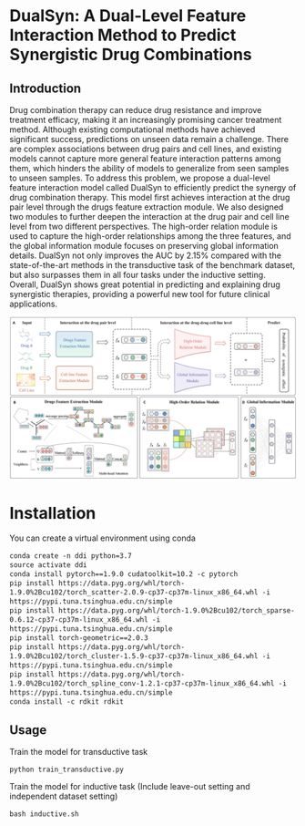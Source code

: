 # DualSyn: A Dual-Level Feature Interaction Method to Predict Synergistic Drug Combinations

## Introduction

Drug combination therapy can reduce drug resistance and improve treatment efficacy, making it an increasingly promising cancer treatment method. Although existing computational methods have achieved significant success, predictions on unseen data remain a challenge. There are complex associations between drug pairs and cell lines, and existing models cannot capture more general feature interaction patterns among them, which hinders the ability of models to generalize from seen samples to unseen samples. To address this problem, we propose a dual-level feature interaction model called DualSyn to efficiently predict the synergy of drug combination therapy. This model first achieves interaction at the drug pair level through the drugs feature extraction module. We also designed two modules to further deepen the interaction at the drug pair and cell line level from two different perspectives. The high-order relation module is used to capture the high-order relationships among the three features, and the global information module focuses on preserving global information details. DualSyn not only improves the AUC by 2.15\% compared with the state-of-the-art methods in the transductive task of the benchmark dataset, but also surpasses them in all four tasks under the inductive setting. Overall, DualSyn shows great potential in predicting and explaining drug synergistic therapies, providing a powerful new tool for future clinical applications.

![DualSyn](https://github.com/chakchen/DualSyn/blob/main/image/DualSyn.jpg)

# Installation

You can create a virtual environment using conda

```
conda create -n ddi python=3.7
source activate ddi
conda install pytorch==1.9.0 cudatoolkit=10.2 -c pytorch
pip install https://data.pyg.org/whl/torch-1.9.0%2Bcu102/torch_scatter-2.0.9-cp37-cp37m-linux_x86_64.whl -i https://pypi.tuna.tsinghua.edu.cn/simple
pip install https://data.pyg.org/whl/torch-1.9.0%2Bcu102/torch_sparse-0.6.12-cp37-cp37m-linux_x86_64.whl -i https://pypi.tuna.tsinghua.edu.cn/simple
pip install torch-geometric==2.0.3
pip install https://data.pyg.org/whl/torch-1.9.0%2Bcu102/torch_cluster-1.5.9-cp37-cp37m-linux_x86_64.whl -i https://pypi.tuna.tsinghua.edu.cn/simple
pip install https://data.pyg.org/whl/torch-1.9.0%2Bcu102/torch_spline_conv-1.2.1-cp37-cp37m-linux_x86_64.whl -i https://pypi.tuna.tsinghua.edu.cn/simple
conda install -c rdkit rdkit
```

## Usage

Train the model for transductive task

```
python train_transductive.py
```

Train the model for inductive task (Include leave-out setting and independent dataset setting)

```
bash inductive.sh
```
